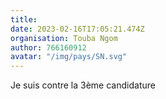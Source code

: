 ```yaml
---
title: 
date: 2023-02-16T17:05:21.474Z
organisation: Touba Ngom
author: 766160912 
avatar: "/img/pays/SN.svg"
---
```


Je suis contre la 3ème candidature